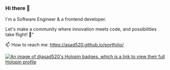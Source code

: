 ### Hi there 👋

I'm a Software Engineer & a frontend developer.

Let's make a community where innovation meets code, and possibilities take flight! 🌟"

📫 How to reach me: https://asad520.github.io/portfolio/

[![An image of @asad520's Holopin badges, which is a link to view their full Holopin profile](https://holopin.me/asad520)](https://holopin.io/@asad520)


<!--
**Asad520/Asad520** is a ✨ _special_ ✨ repository because its `README.md` (this file) appears on your GitHub profile.

Here are some ideas to get you started:

- 🔭 I’m currently working on ...
- 🌱 I’m currently learning ...
- 👯 I’m looking to collaborate on ...
- 🤔 I’m looking for help with ...
- 💬 Ask me about ...
- 📫 How to reach me: ...
- 😄 Pronouns: ...
- ⚡ Fun fact: ...
-->
